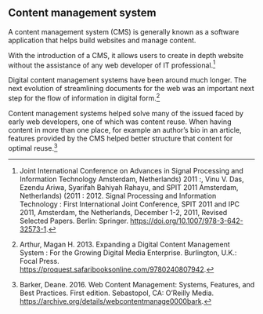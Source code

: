 ## Content management system 


A content management system (CMS) is generally known as a software application that helps build websites and manage content. 

With the introduction of a CMS, it allows users to create in depth website without the assistance of any web developer of IT professional.[^das11CMS]

Digital content management systems have been around much longer. The next evolution of streamlining documents for the web was an important next step for the flow of information in digital form.[^magan13CMS]

Content management systems helped solve many of the issued faced by early web developers, one of which was content reuse. When having content in more than one place, for example an author’s bio in an article, features provided by the CMS helped better structure that content for optimal reuse.[^barker16CMS]



[^das11CMS]: Joint International Conference on Advances in Signal Processing and Information Technology Amsterdam, Netherlands) 2011 :, Vinu V. Das, Ezendu Ariwa, Syarifah Bahiyah Rahayu, and SPIT 2011 Amsterdam, Netherlands) (2011 : 2012. Signal Processing and Information Technology : First International Joint Conference, SPIT 2011 and IPC 2011, Amsterdam, the Netherlands, December 1-2, 2011, Revised Selected Papers. Berlin: Springer. https://doi.org/10.1007/978-3-642-32573-1.
[^magan13CMS]: Arthur, Magan H. 2013. Expanding a Digital Content Management System : For the Growing Digital Media Enterprise. Burlington, U.K.: Focal Press. https://proquest.safaribooksonline.com/9780240807942.
[^barker16CMS]: Barker, Deane. 2016. Web Content Management: Systems, Features, and Best Practices. First edition. Sebastopol, CA: O’Reilly Media. https://archive.org/details/webcontentmanage0000bark. 
